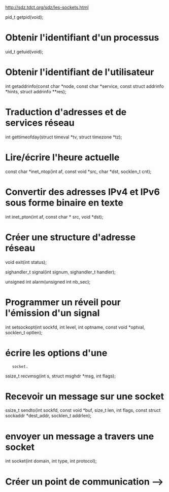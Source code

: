 http://sdz.tdct.org/sdz/les-sockets.html





pid_t getpid(void); 
#  Obtenir l'identifiant d'un processus  

uid_t getuid(void); 
# Obtenir l'identifiant de l'utilisateur  

int getaddrinfo(const char *node, const char *service,
                const struct addrinfo *hints,
                struct addrinfo **res);
#  Traduction d'adresses et de services réseau 

int gettimeofday(struct timeval *tv, struct timezone *tz);
# Lire/écrire l'heure actuelle

const char *inet_ntop(int af, const void *src,
                      char *dst, socklen_t cnt);
# Convertir des adresses IPv4 et IPv6 sous forme binaire en texte  

int inet_pton(int af, const char * src, void *dst);
# Créer une structure d'adresse réseau

void exit(int status);

sighandler_t signal(int signum, sighandler_t handler);   

unsigned int alarm(unsigned int nb_sec);
#  Programmer un réveil pour l'émission d'un signal

int setsockopt(int sockfd, int level, int optname,
             const void *optval, socklen_t optlen);
# écrire les options d'une
       socket.
       
ssize_t recvmsg(int s, struct msghdr *msg, int flags);
#  Recevoir un message sur une socket  

ssize_t sendto(int sockfd, const void *buf, size_t len, int flags,
               const struct sockaddr *dest_addr, socklen_t addrlen);
# envoyer un message a travers une socket

int socket(int domain, int type, int protocol);   
# Créer un point de communication   -->
